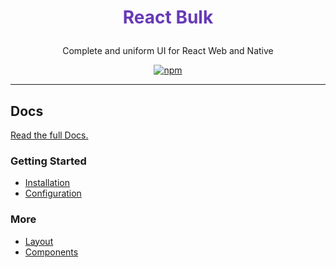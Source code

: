 <center>

# <p style="color: #673ab7;">React Bulk</p>
Complete and uniform UI for React Web and Native

[![npm](https://img.shields.io/npm/v/@react-bulk/core.svg?color=%23673ab7)](https://www.npmjs.com/package/@react-bulk/core)

</center>

---

## Docs

[Read the full Docs.](https://docs.d3mjrlyontbfe4.amplifyapp.com/)

### Getting Started
- [Installation](https://docs.d3mjrlyontbfe4.amplifyapp.com/docs/getting-started/installation)
- [Configuration](https://docs.d3mjrlyontbfe4.amplifyapp.com/docs/getting-started/configuration)

### More
- [Layout](https://docs.d3mjrlyontbfe4.amplifyapp.com/docs/category/layout)
- [Components](https://docs.d3mjrlyontbfe4.amplifyapp.com/docs/category/components)
